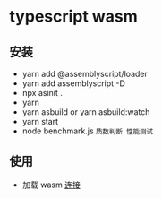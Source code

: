 # typescript wasm

## 安装 
+ yarn add @assemblyscript/loader
+ yarn add assemblyscript -D
+ npx asinit .
+ yarn
+ yarn asbuild or yarn asbuild:watch
+ yarn start
+ node benchmark.js `质数判断 性能测试`

## 使用 
+ 加载 wasm [连接](https://developers.google.com/web/updates/2018/04/loading-wasm)
